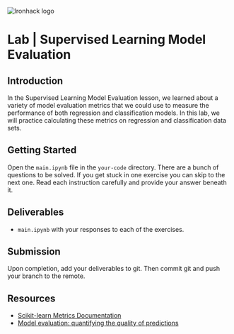 ![Ironhack logo](https://i.imgur.com/1QgrNNw.png)

# Lab | Supervised Learning Model Evaluation



## Introduction

In the Supervised Learning Model Evaluation lesson, we learned about a variety of model evaluation metrics that we could use to measure the performance of both regression and classification models. In this lab, we will practice calculating these metrics on regression and classification data sets.

## Getting Started

Open the `main.ipynb` file in the `your-code` directory. There are a bunch of questions to be solved. If you get stuck in one exercise you can skip to the next one. Read each instruction carefully and provide your answer beneath it.

## Deliverables

- `main.ipynb` with your responses to each of the exercises.

## Submission

Upon completion, add your deliverables to git. Then commit git and push your branch to the remote.

## Resources

- [Scikit-learn Metrics Documentation](https://scikit-learn.org/stable/modules/classes.html#sklearn-metrics-metrics)
- [Model evaluation: quantifying the quality of predictions](https://scikit-learn.org/stable/modules/model_evaluation.html)